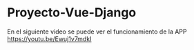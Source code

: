 # Proyecto-Vue-Django
En el siguiente video se puede ver el funcionamiento de la APP
https://youtu.be/Ewuj1v7mdkI
